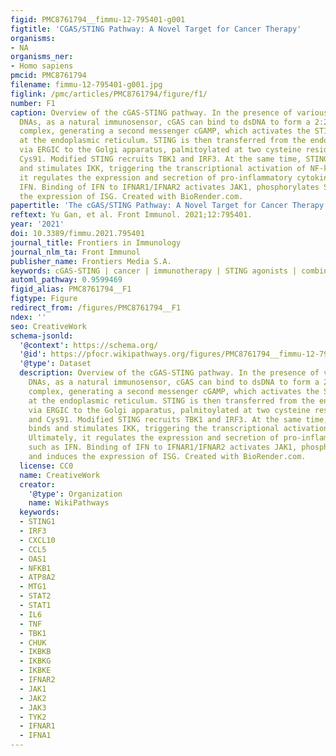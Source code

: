```yaml
---
figid: PMC8761794__fimmu-12-795401-g001
figtitle: 'CGAS/STING Pathway: A Novel Target for Cancer Therapy'
organisms:
- NA
organisms_ner:
- Homo sapiens
pmcid: PMC8761794
filename: fimmu-12-795401-g001.jpg
figlink: /pmc/articles/PMC8761794/figure/f1/
number: F1
caption: Overview of the cGAS-STING pathway. In the presence of various cytoplasmic
  DNAs, as a natural immunosensor, cGAS can bind to dsDNA to form a 2:2 cGAS-dsDNA
  complex, generating a second messenger cGAMP, which activates the STING protein
  at the endoplasmic reticulum. STING is then transferred from the endoplasmic reticulum
  via ERGIC to the Golgi apparatus, palmitoylated at two cysteine residues Cys88 and
  Cys91. Modified STING recruits TBK1 and IRF3. At the same time, STING also binds
  and stimulates IKK, triggering the transcriptional activation of NF-kB. Ultimately,
  it regulates the expression and secretion of pro-inflammatory cytokines such as
  IFN. Binding of IFN to IFNAR1/IFNAR2 activates JAK1, phosphorylates STAT, and induces
  the expression of ISG. Created with BioRender.com.
papertitle: 'The cGAS/STING Pathway: A Novel Target for Cancer Therapy.'
reftext: Yu Gan, et al. Front Immunol. 2021;12:795401.
year: '2021'
doi: 10.3389/fimmu.2021.795401
journal_title: Frontiers in Immunology
journal_nlm_ta: Front Immunol
publisher_name: Frontiers Media S.A.
keywords: cGAS-STING | cancer | immunotherapy | STING agonists | combined therapy
automl_pathway: 0.9599469
figid_alias: PMC8761794__F1
figtype: Figure
redirect_from: /figures/PMC8761794__F1
ndex: ''
seo: CreativeWork
schema-jsonld:
  '@context': https://schema.org/
  '@id': https://pfocr.wikipathways.org/figures/PMC8761794__fimmu-12-795401-g001.html
  '@type': Dataset
  description: Overview of the cGAS-STING pathway. In the presence of various cytoplasmic
    DNAs, as a natural immunosensor, cGAS can bind to dsDNA to form a 2:2 cGAS-dsDNA
    complex, generating a second messenger cGAMP, which activates the STING protein
    at the endoplasmic reticulum. STING is then transferred from the endoplasmic reticulum
    via ERGIC to the Golgi apparatus, palmitoylated at two cysteine residues Cys88
    and Cys91. Modified STING recruits TBK1 and IRF3. At the same time, STING also
    binds and stimulates IKK, triggering the transcriptional activation of NF-kB.
    Ultimately, it regulates the expression and secretion of pro-inflammatory cytokines
    such as IFN. Binding of IFN to IFNAR1/IFNAR2 activates JAK1, phosphorylates STAT,
    and induces the expression of ISG. Created with BioRender.com.
  license: CC0
  name: CreativeWork
  creator:
    '@type': Organization
    name: WikiPathways
  keywords:
  - STING1
  - IRF3
  - CXCL10
  - CCL5
  - OAS1
  - NFKB1
  - ATP8A2
  - MTG1
  - STAT2
  - STAT1
  - IL6
  - TNF
  - TBK1
  - CHUK
  - IKBKB
  - IKBKG
  - IKBKE
  - IFNAR2
  - JAK1
  - JAK2
  - JAK3
  - TYK2
  - IFNAR1
  - IFNA1
---
```

